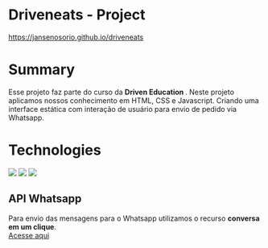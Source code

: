 # Driveneats - Project
https://jansenosorio.github.io/driveneats

# Summary

Esse projeto faz parte do curso da <strong>Driven Education </strong>. Neste projeto aplicamos nossos conhecimento em HTML, CSS e Javascript. Criando uma interface estática com interação de usuário para envio de pedido via Whatsapp. 

# Technologies 

<img src="https://camo.githubusercontent.com/c8d13e1c596a6726b1da8475a9299fac133f95ef009083b48be01f975a44987e/68747470733a2f2f696d672e736869656c64732e696f2f62616467652f2d48544d4c2d3035313232413f7374796c653d666c6174266c6f676f3d48544d4c35" />
<img src= "https://camo.githubusercontent.com/d738d76484d50c8345c2d01e39364b707285bc7936140858e7909dfe6424efb2/68747470733a2f2f696d672e736869656c64732e696f2f62616467652f2d4353532d3035313232413f7374796c653d666c6174266c6f676f3d43535333266c6f676f436f6c6f723d313537324236" />
<img src="https://camo.githubusercontent.com/6e8ce928be6e5866e27140eb0bb25479b52137d75ee0196e7b67c91038a9abc3/68747470733a2f2f696d672e736869656c64732e696f2f62616467652f2d4a6176615363726970742d3035313232413f7374796c653d666c6174266c6f676f3d6a617661736372697074" />

## API Whatsapp

Para envio das mensagens para o Whatsapp utilizamos o recurso <strong>conversa em um clique</strong>. <br>
<a href="https://faq.whatsapp.com/452366545421244/?locale=pt_BR">Acesse aqui</a>
